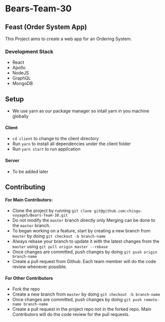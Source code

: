 # Bears-Team-30


## Feast (Order System App)

This Project aims to create a web app for an Ordering System.

### Development Stack
- React
- Apollo
- NodeJS
- GraphQL
- MongoDB


## Setup
- We use yarn as our package manager so intall yarn in you machine globally

#### Client
- `cd client` to change to the client directory
- Run `yarn` to install all dependencies under the client folder
- Run `yarn start` to run application

#### Server
- To be added later


## Contributing
#### For Main Contributors:
- Clone the project by running `git clone git@github.com:chingu-voyage5/Bears-Team-30.git`
- Do not modify the `master` branch directly only Merging can be done to the `master` branch.
- To began working on a feature, start by creating a new branch from `master` by doing `git checkout -b branch-name`
- Always rebase your branch to update it with the latest changes from the `master` using `git pull origin master --rebase`
- Once changes are committed, push changes by doing `git push origin branch-name`
- Create a pull request from Github. Each team member will do the code review whenever possible.

#### For Other Contributors
- Fork the repo
- Create a new branch from `master` by doing `git checkout -b branch-name`
- Once changes are committed, push changes by doing `git push remote-name branch-name`
- Create a pull request in the project repo not in the forked repo. Main Contributors will do the code review for the pull requests.
